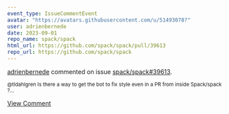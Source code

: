 ```yaml
---
event_type: IssueCommentEvent
avatar: "https://avatars.githubusercontent.com/u/51493078?"
user: adrienbernede
date: 2023-09-01
repo_name: spack/spack
html_url: https://github.com/spack/spack/pull/39613
repo_url: https://github.com/spack/spack
---
```


<a href='https://github.com/adrienbernede' target='_blank'>adrienbernede</a> commented on issue <a href='https://github.com/spack/spack/pull/39613' target='_blank'>spack/spack#39613</a>.

<small>@tldahlgren Is there a way to get the bot to fix style even in a PR from inside Spack/spack ?...</small>

<a href='https://github.com/spack/spack/pull/39613' target='_blank'>View Comment</a>